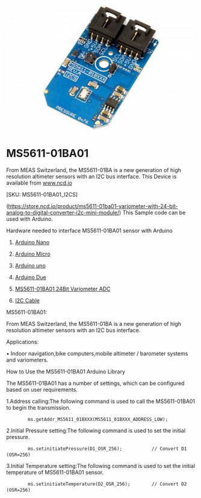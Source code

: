 [![MS5611-01BA01](MS5611-01BXXX_I2C.png)](https://store.ncd.io/product/ms5611-01ba01-variometer-with-24-bit-analog-to-digital-converter-i2c-mini-module/)

# MS5611-01BA01

From MEAS Switzerland, the MS5611-01BA is a new generation of high resolution altimeter sensors with an I2C bus interface.
This Device is available from www.ncd.io 

[SKU: MS5611-01BA01_I2CS]

(https://store.ncd.io/product/ms5611-01ba01-variometer-with-24-bit-analog-to-digital-converter-i2c-mini-module/)
This Sample code can be used with Arduino.

Hardware needed to interface MS5611-01BA01 sensor with Arduino

1. <a href="https://store.ncd.io/product/i2c-shield-for-arduino-nano/">Arduino Nano</a>

2. <a href="https://store.ncd.io/product/i2c-shield-for-arduino-micro-with-i2c-expansion-port/">Arduino Micro</a>

3. <a href="https://store.ncd.io/product/i2c-shield-for-arduino-uno/">Arduino uno</a>

4. <a href="https://store.ncd.io/product/dual-i2c-shield-for-arduino-due-with-modular-communications-interface/">Arduino Due</a>

5. <a href="https://store.ncd.io/product/ms5611-01ba01-variometer-with-24-bit-analog-to-digital-converter-i2c-mini-module/">MS5611-01BA01 24Bit Variometer ADC</a>

6. <a href="https://store.ncd.io/product/i%C2%B2c-cable/">I2C Cable</a>

MS5611-01BA01:

From MEAS Switzerland, the MS5611-01BA is a new generation of high resolution altimeter sensors with an I2C bus interface.

Applications:

• Indoor navigation,bike computers,mobile altimeter / barometer systems and variometers.

How to Use the MS5611-01BA01 Arduino Library

The MS5611-01BA01 has a number of settings, which can be configured based on user requirements.
          
1.Address calling:The following command is used to call the MS5611-01BA01 to begin the transmission.

            ms.getAddr_MS5611_01BXXX(MS5611_01BXXX_ADDRESS_LOW); 
            
2.Initial Pressure setting:The following command is used to set the initial pressure.

            ms.setinitiatePressure(D1_OSR_256);           // Convert D1 (OSR=256)
             
3.Initial Temperature setting:The following command is used to set the initial temperature of MS5611-01BA01 sensor.             
             
            ms.setinitiateTemperature(D2_OSR_256);        // Convert D2 (OSR=256)
